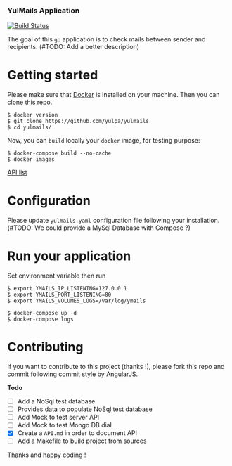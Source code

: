 ### YulMails Application
[![Build Status](https://travis-ci.org/yulPa/yulmails.svg?branch=master)](https://travis-ci.org/yulPa/yulmails)

The goal of this `go` application is to check mails between sender and recipients. (#TODO: Add a better description)

# Getting started

Please make sure that [Docker](https://www.docker.com/) is installed on your machine. Then you can clone this repo.

```shell
$ docker version
$ git clone https://github.com/yulpa/yulmails
$ cd yulmails/
```

Now, you can `build` locally your `docker` image, for testing purpose:

```shell
$ docker-compose build --no-cache
$ docker images
```

[API list](https://github.com/yulPa/yulmails/blob/master/API.md)

# Configuration

Please update `yulmails.yaml` configuration file following your installation. (#TODO: We could provide a MySql Database with Compose ?)

# Run your application

Set environment variable then run

```shell
$ export YMAILS_IP_LISTENING=127.0.0.1
$ export YMAILS_PORT_LISTENING=80
$ export YMAILS_VOLUMES_LOGS=/var/log/ymails

$ docker-compose up -d
$ docker-compose logs
```

# Contributing

If you want to contribute to this project (thanks !), please fork this repo and commit following commit [style](https://github.com/angular/angular.js/blob/master/DEVELOPERS.md#-git-commit-guidelines) by AngularJS.

__Todo__

- [ ] Add a NoSql test database
- [ ] Provides data to populate NoSql test database
- [ ] Add Mock to test server API
- [ ] Add Mock to test Mongo DB dial
- [x] Create a `API.md` in order to document API
- [ ] Add a Makefile to build project from sources

Thanks and happy coding !
